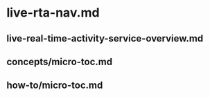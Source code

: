 # live-rta-nav.md

## live-real-time-activity-service-overview.md

## concepts/micro-toc.md

## how-to/micro-toc.md

